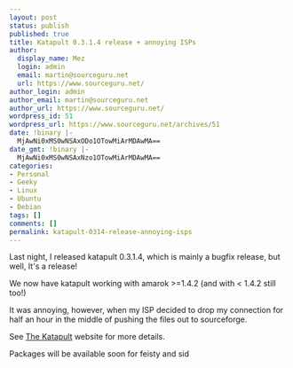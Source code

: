 ```yaml
---
layout: post
status: publish
published: true
title: Katapult 0.3.1.4 release + annoying ISPs
author:
  display_name: Mez
  login: admin
  email: martin@sourceguru.net
  url: https://www.sourceguru.net/
author_login: admin
author_email: martin@sourceguru.net
author_url: https://www.sourceguru.net/
wordpress_id: 51
wordpress_url: https://www.sourceguru.net/archives/51
date: !binary |-
  MjAwNi0xMS0wNSAxODo1OTowMiArMDAwMA==
date_gmt: !binary |-
  MjAwNi0xMS0wNSAxNzo1OTowMiArMDAwMA==
categories:
- Personal
- Geeky
- Linux
- Ubuntu
- Debian
tags: []
comments: []
permalink: katapult-0314-release-annoying-isps
---
```

<p>Last night, I released katapult 0.3.1.4, which is mainly a bugfix release, but well, It's a release!</p>
<p>We now have katapult working with amarok >=1.4.2 (and with < 1.4.2 still too!)</p>
<p>It was annoying, however, when my ISP decided to drop my connection for half an hour in the middle of pushing the files out to sourceforge.</p>
<p>See <a href="http://www.thekatapult.org.uk/">The Katapult</a> website for more details.</p>
<p>Packages will be available soon for feisty and sid</p>
